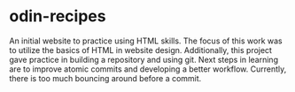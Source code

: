 # odin-recipes
An initial website to practice using HTML skills. The focus of this work was to utilize the basics of HTML in website design.
Additionally, this project gave practice in building a repository and using git. Next steps in learning are to improve atomic 
commits and developing a better workflow. Currently, there is too much bouncing around before a commit.